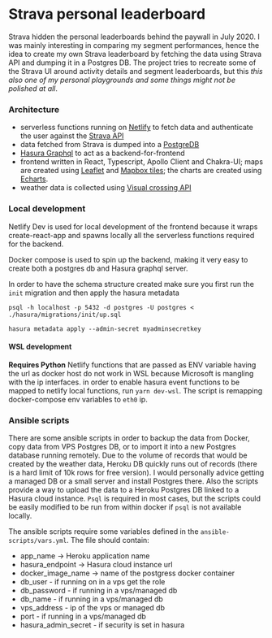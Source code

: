 # Strava personal leaderboard

Strava hidden the personal leaderboards behind the paywall in July 2020. I was mainly interesting in comparing my segment performances, hence the idea to create my own Strava leaderboard by fetching the data using Strava API and dumping it in a Postgres DB. The project tries to recreate some of the Strava UI around activity details and segment leaderboards, but this _this also one of my personal playgrounds and some things might not be polished at all_.

### Architecture

- serverless functions running on [Netlify](https://www.netlify.com/) to fetch data and authenticate the user against the [Strava API](https://developers.strava.com/)
- data fetched from Strava is dumped into a [PostgreDB](https://www.postgresql.org/)
- [Hasura Graphql](https://hasura.io/) to act as a backend-for-frontend
- frontend written in React, Typescript, Apollo Client and Chakra-UI; maps are created using [Leaflet](https://leafletjs.com/) and [Mapbox tiles](https://www.mapbox.com/maps); the charts are created using [Echarts](https://echarts.apache.org/en/index.html).
- weather data is collected using [Visual crossing API](https://www.visualcrossing.com/)

### Local development

Netlify Dev is used for local development of the frontend because it wraps create-react-app and spawns locally all the serverless functions required for the backend.

Docker compose is used to spin up the backend, making it very easy to create both a postgres db and Hasura graphql server.

In order to have the schema structure created make sure you first run the `init` migration and then apply the hasura metadata

```
psql -h localhost -p 5432 -d postgres -U postgres < ./hasura/migrations/init/up.sql

hasura metadata apply --admin-secret myadminsecretkey
```

#### WSL development

**Requires Python**
Netlify functions that are passed as ENV variable having the url as docker host do not work in WSL because Microsoft is mangling with the ip interfaces. in order to enable hasura event functions to be mapped to netlify local functions, run `yarn dev-wsl`. The script is remapping docker-compose env variables to `eth0` ip.

### Ansible scripts

There are some ansible scripts in order to backup the data from Docker, copy data from VPS Postgres DB, or to import it into a new Postgres database running remotely. Due to the volume of records that would be created by the weather data, Heroku DB quickly runs out of records (there is a hard limit of 10k rows for free version). I would personally advice getting a managed DB or a small server and install Postgres there. Also the scripts provide a way to upload the data to a Heroku Postgres DB linked to a Hasura cloud instance. `Psql` is required in most cases, but the scripts could be easily modified to be run from within docker if `psql` is not available locally.

The ansible scripts require some variables defined in the `ansible-scripts/vars.yml`. The file should contain:

- app_name -> Heroku application name
- hasura_endpoint -> Hasura cloud instance url
- docker_image_name -> name of the postgress docker container
- db_user - if running on in a vps get the role
- db_password - if running in a vps/managed db
- db_name - if running in a vps/managed db
- vps_address - ip of the vps or managed db
- port - if running in a vps/managed db
- hasura_admin_secret - if security is set in hasura
